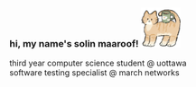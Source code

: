 <h3 align="left"> hi, my name's solin maaroof! <img src="linesticker.png" width="70" height="70" />
</h3>
<p align="left">third year computer science student @ uottawa
    <br> software testing specialist @ march networks
</p>

